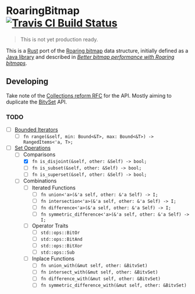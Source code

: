 # RoaringBitmap [![Travis CI Build Status][]][travis]

> This is not yet production ready.

This is a [Rust][] port of the [Roaring bitmap][] data structure, initially
defined as a [Java library][roaring-java] and described in [_Better bitmap
performance with Roaring bitmaps_][roaring-paper].

## Developing

Take note of the [Collections reform RFC][collections-rfc] for the API.  Mostly aiming to
duplicate the [BitvSet][] API.

### TODO

- [ ] [Bounded Iterators][]
  - [ ] `fn range(&self, min: Bound<&T>, max: Bound<&T>) -> RangedItems<'a, T>;`
- [ ] [Set Operations][]
  - [ ] Comparisons
    - [X] `fn is_disjoint(&self, other: &Self) -> bool;`
    - [ ] `fn is_subset(&self, other: &Self) -> bool;`
    - [ ] `fn is_superset(&self, other: &Self) -> bool;`
  - [ ] Combinations
    - [ ] Iterated Functions
      - [ ] `fn union<'a>(&'a self, other: &'a Self) -> I;`
      - [ ] `fn intersection<'a>(&'a self, other: &'a Self) -> I;`
      - [ ] `fn difference<'a>(&'a self, other: &'a Self) -> I;`
      - [ ] `fn symmetric_difference<'a>(&'a self, other: &'a Self) -> I;`
    - [ ] Operator Traits
      - [ ] `std::ops::BitOr`
      - [ ] `std::ops::BitAnd`
      - [ ] `std::ops::BitXor`
      - [ ] `std::ops::Sub`
    - [ ] Inplace Functions
      - [ ] `fn union_with(&mut self, other: &BitvSet)`
      - [ ] `fn intersect_with(&mut self, other: &BitvSet)`
      - [ ] `fn difference_with(&mut self, other: &BitvSet)`
      - [ ] `fn symmetric_difference_with(&mut self, other: &BitvSet)`

[Travis CI Build Status]: https://img.shields.io/travis/Nemo157/roaring-rs.svg?style=flat-square
[travis]: https://travis-ci.org/Nemo157/roaring-rs
[Rust]: https://rust-lang.org
[Roaring bitmap]: http://roaringbitmap.org
[roaring-java]: https://github.com/lemire/RoaringBitmap
[roaring-paper]: http://arxiv.org/pdf/1402.6407v4
[collections-rfc]: https://github.com/rust-lang/rfcs/pull/235
[BitvSet]: http://doc.rust-lang.org/std/collections/bitv_set/struct.BitvSet.html
[Bounded Iterators]: https://github.com/aturon/rfcs/blob/collections-conventions/text/0000-collection-conventions.md#bounded-iterators
[Set Operations]: https://github.com/aturon/rfcs/blob/collections-conventions/text/0000-collection-conventions.md#set-operations
